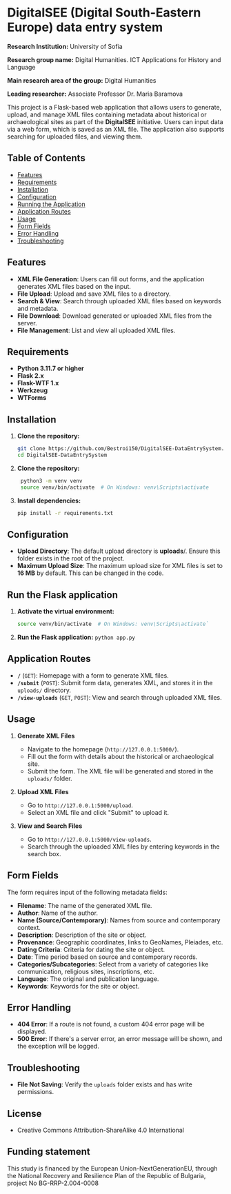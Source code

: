 # DigitalSEE (Digital South-Eastern Europe) data entry system

**Research Institution:** University of Sofia

**Research group name:**  Digital Humanities. ICT Applications for History and Language

**Main research area of the group:** Digital Humanities

**Leading researcher:**  Associate Professor Dr. Maria Baramova

This project is a Flask-based web application that allows users to generate, upload, and manage XML files containing metadata about historical or archaeological sites as part of the **DigitalSEE** initiative. Users can input data via a web form, which is saved as an XML file. The application also supports searching for uploaded files, and viewing them.


## Table of Contents
- [Features](#features)
- [Requirements](#requirements)
- [Installation](#installation)
- [Configuration](#configuration)
- [Running the Application](#run-the-flask-application)
- [Application Routes](#application-routes)
- [Usage](#usage)
- [Form Fields](#form-fields)
- [Error Handling](#error-handling)
- [Troubleshooting](#troubleshooting)

## Features
- **XML File Generation**: Users can fill out forms, and the application generates XML files based on the input.
- **File Upload**: Upload and save XML files to a directory.
- **Search & View**: Search through uploaded XML files based on keywords and metadata.
- **File Download**: Download generated or uploaded XML files from the server.
- **File Management**: List and view all uploaded XML files.

## Requirements

- **Python 3.11.7 or higher**
- **Flask 2.x**
- **Flask-WTF 1.x**
- **Werkzeug**
- **WTForms**

## Installation

1. **Clone the repository:**
   ```bash
   git clone https://github.com/Bestroi150/DigitalSEE-DataEntrySystem.git
   cd DigitalSEE-DataEntrySystem

2. **Clone the repository:**
   ```bash
    python3 -m venv venv
    source venv/bin/activate  # On Windows: venv\Scripts\activate
3. **Install dependencies:**
   ```bash
   pip install -r requirements.txt
## Configuration

- **Upload Directory**: The default upload directory is **uploads**/. Ensure this folder exists in the root of the project.
- **Maximum Upload Size**: The maximum upload size for XML files is set to **16 MB** by default. This can be changed in the code.


## Run the Flask application

1. **Activate the virtual environment:**
   ```bash
   source venv/bin/activate  # On Windows: venv\Scripts\activate`
2. **Run the Flask application:**
`python app.py`
  
## Application Routes

-   **`/`** (`GET`): Homepage with a form to generate XML files.
-   **`/submit`** (`POST`): Submit form data, generates XML, and stores it in the `uploads/` directory. 
-   **`/view-uploads`** (`GET`, `POST`): View and search through uploaded XML files.
## Usage

1.  **Generate XML Files**
    
    -   Navigate to the homepage (`http://127.0.0.1:5000/`).
    -   Fill out the form with details about the historical or archaeological site.
    -   Submit the form. The XML file will be generated and stored in the `uploads/` folder.
2.  **Upload XML Files**
    
    -   Go to `http://127.0.0.1:5000/upload`.
    -   Select an XML file and click "Submit" to upload it.
3.  **View and Search Files**
    
    -   Go to `http://127.0.0.1:5000/view-uploads`.
    -   Search through the uploaded XML files by entering keywords in the search box. 

## Form Fields

The form requires input of the following metadata fields:

-   **Filename**: The name of the generated XML file.
-   **Author**: Name of the author.
-   **Name (Source/Contemporary)**: Names from source and contemporary context.
-   **Description**: Description of the site or object.
-   **Provenance**: Geographic coordinates, links to GeoNames, Pleiades, etc.
-   **Dating Criteria**: Criteria for dating the site or object.
-   **Date**: Time period based on source and contemporary records.
-   **Categories/Subcategories**: Select from a variety of categories like communication, religious sites, inscriptions, etc.
-   **Language**: The original and publication language.
-   **Keywords**: Keywords for the site or object.

## Error Handling

-   **404 Error**: If a route is not found, a custom 404 error page will be displayed.
-   **500 Error**: If there's a server error, an error message will be shown, and the exception will be logged.

## Troubleshooting

-   **File Not Saving**: Verify the `uploads` folder exists and has write permissions.


## License

 - Creative Commons Attribution-ShareAlike 4.0 International

## Funding statement
This study is financed by the European Union-NextGenerationEU, through the National Recovery and Resilience Plan of the Republic of Bulgaria, project No BG-RRP-2.004-0008
